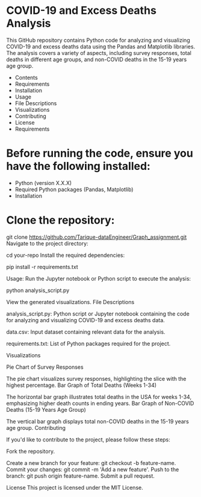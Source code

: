 # COVID-19 and Excess Deaths Analysis

This GitHub repository contains Python code for analyzing and visualizing COVID-19 and excess deaths data using the Pandas and Matplotlib libraries. The analysis covers a variety of aspects, including survey responses, total deaths in different age groups, and non-COVID deaths in the 15-19 years age group.

- Contents
- Requirements
- Installation
- Usage
- File Descriptions
- Visualizations
- Contributing
- License
- Requirements

# Before running the code, ensure you have the following installed:

- Python (version X.X.X)
- Required Python packages (Pandas, Matplotlib)
- Installation

# Clone the repository:

git clone https://github.com/Tarique-dataEngineer/Graph_assignment.git
Navigate to the project directory:

 cd your-repo
 Install the required dependencies:

 pip install -r requirements.txt

 Usage:
 Run the Jupyter notebook or Python script to execute the analysis:

python analysis_script.py

View the generated visualizations.
File Descriptions

analysis_script.py: Python script or Jupyter notebook containing the code for analyzing and visualizing COVID-19 and excess deaths data.

data.csv: Input dataset containing relevant data for the analysis.

requirements.txt: List of Python packages required for the project.

Visualizations

Pie Chart of Survey Responses

The pie chart visualizes survey responses, highlighting the slice with the highest percentage.
Bar Graph of Total Deaths (Weeks 1-34)

The horizontal bar graph illustrates total deaths in the USA for weeks 1-34, emphasizing higher death counts in ending years.
Bar Graph of Non-COVID Deaths (15-19 Years Age Group)

The vertical bar graph displays total non-COVID deaths in the 15-19 years age group.
Contributing

If you'd like to contribute to the project, please follow these steps:

Fork the repository.

Create a new branch for your feature: git checkout -b feature-name.
Commit your changes: git commit -m 'Add a new feature'.
Push to the branch: git push origin feature-name.
Submit a pull request.

License
This project is licensed under the MIT License.
